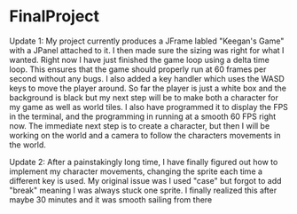 # FinalProject

Update 1: My project currently produces a JFrame labled "Keegan's Game" with a JPanel attached to it. I then made sure the sizing was right for what I wanted. Right now I have just finished the game loop using a delta time loop. This ensures that the game should properly run at 60 frames per second without any bugs. I also added a key handler which uses the WASD keys to move the player around. So far the player is just a white box and the background is black but my next step will be to make both a character for my game as well as world tiles. I also have programmed it to display the FPS in the terminal, and the programming in running at a smooth 60 FPS right now. The immediate next step is to create a character, but then I will be working on the world and a camera to follow the characters movements in the world. 

Update 2: After a painstakingly long time, I have finally figured out how to implement my character movements, changing the sprite each time a different key is used. My original issue was I used "case" but forgot to add "break" meaning I was always stuck one sprite. I finally realized this after maybe 30 minutes and it was smooth sailing from there